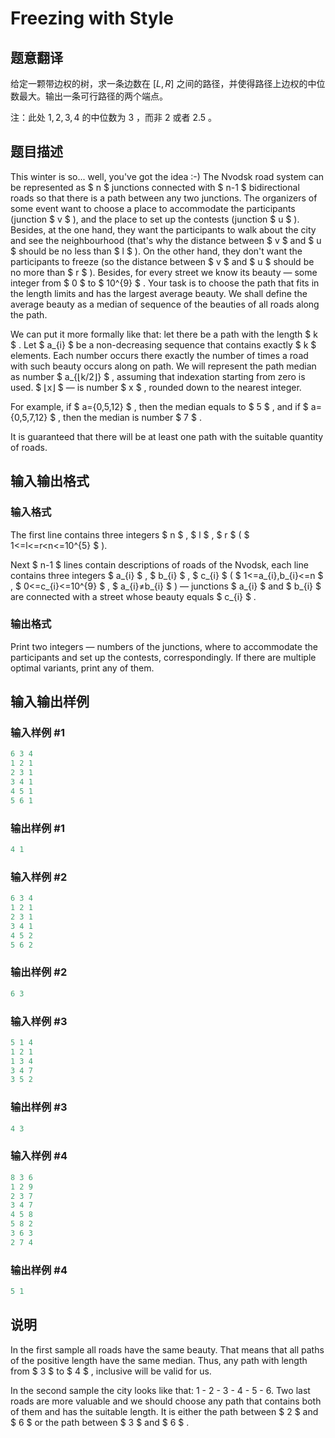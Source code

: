 # Freezing with Style

## 题意翻译

给定一颗带边权的树，求一条边数在 $[L,R]$ 之间的路径，并使得路径上边权的中位数最大。输出一条可行路径的两个端点。

注：此处 $1,2,3,4$ 的中位数为 $3$ ，而非 $2$ 或者 $2.5$ 。

## 题目描述

This winter is so... well, you've got the idea :-) The Nvodsk road system can be represented as $ n $ junctions connected with $ n-1 $ bidirectional roads so that there is a path between any two junctions. The organizers of some event want to choose a place to accommodate the participants (junction $ v $ ), and the place to set up the contests (junction $ u $ ). Besides, at the one hand, they want the participants to walk about the city and see the neighbourhood (that's why the distance between $ v $ and $ u $ should be no less than $ l $ ). On the other hand, they don't want the participants to freeze (so the distance between $ v $ and $ u $ should be no more than $ r $ ). Besides, for every street we know its beauty — some integer from $ 0 $ to $ 10^{9} $ . Your task is to choose the path that fits in the length limits and has the largest average beauty. We shall define the average beauty as a median of sequence of the beauties of all roads along the path.

We can put it more formally like that: let there be a path with the length $ k $ . Let $ a_{i} $ be a non-decreasing sequence that contains exactly $ k $ elements. Each number occurs there exactly the number of times a road with such beauty occurs along on path. We will represent the path median as number $ a_{⌊k/2⌋} $ , assuming that indexation starting from zero is used. $ ⌊x⌋ $ — is number $ х $ , rounded down to the nearest integer.

For example, if $ a={0,5,12} $ , then the median equals to $ 5 $ , and if $ a={0,5,7,12} $ , then the median is number $ 7 $ .

It is guaranteed that there will be at least one path with the suitable quantity of roads.

## 输入输出格式

### 输入格式

The first line contains three integers $ n $ , $ l $ , $ r $ ( $ 1<=l<=r&lt;n<=10^{5} $ ).

Next $ n-1 $ lines contain descriptions of roads of the Nvodsk, each line contains three integers $ a_{i} $ , $ b_{i} $ , $ c_{i} $ ( $ 1<=a_{i},b_{i}<=n $ , $ 0<=c_{i}<=10^{9} $ , $ a_{i}≠b_{i} $ ) — junctions $ a_{i} $ and $ b_{i} $ are connected with a street whose beauty equals $ c_{i} $ .

### 输出格式

Print two integers — numbers of the junctions, where to accommodate the participants and set up the contests, correspondingly. If there are multiple optimal variants, print any of them.

## 输入输出样例

### 输入样例 #1

```cpp
6 3 4
1 2 1
2 3 1
3 4 1
4 5 1
5 6 1

```
### 输出样例 #1

```cpp
4 1

```
### 输入样例 #2

```cpp
6 3 4
1 2 1
2 3 1
3 4 1
4 5 2
5 6 2

```
### 输出样例 #2

```cpp
6 3

```
### 输入样例 #3

```cpp
5 1 4
1 2 1
1 3 4
3 4 7
3 5 2

```
### 输出样例 #3

```cpp
4 3

```
### 输入样例 #4

```cpp
8 3 6
1 2 9
2 3 7
3 4 7
4 5 8
5 8 2
3 6 3
2 7 4

```
### 输出样例 #4

```cpp
5 1

```
## 说明

In the first sample all roads have the same beauty. That means that all paths of the positive length have the same median. Thus, any path with length from $ 3 $ to $ 4 $ , inclusive will be valid for us.

In the second sample the city looks like that: 1 - 2 - 3 - 4 - 5 - 6. Two last roads are more valuable and we should choose any path that contains both of them and has the suitable length. It is either the path between $ 2 $ and $ 6 $ or the path between $ 3 $ and $ 6 $ .

